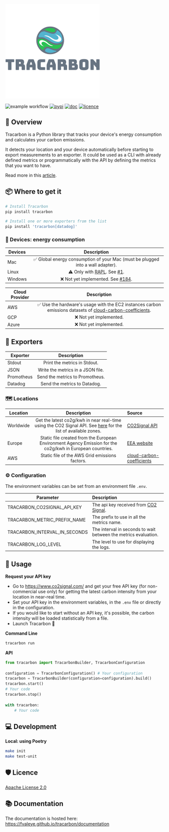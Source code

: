 ![Alt text](logo.png?raw=true "Tracarbon logo")

![example workflow](https://github.com/fvaleye/tracarbon/actions/workflows/build.yml/badge.svg)
[![pypi](https://img.shields.io/pypi/v/tracarbon.svg?style=flat-square)](https://pypi.org/project/tracarbon/)
[![doc](https://img.shields.io/badge/docs-python-blue.svg?style=for-the-badgee)](https://fvaleye.github.io/tracarbon)
[![licence](https://img.shields.io/badge/license-Apache--2.0-green)](https://github.com/fvaleye/tracarbon/blob/main/LICENSE.txt)


## 📌 Overview
Tracarbon is a Python library that tracks your device's energy consumption and calculates your carbon emissions.

It detects your location and your device automatically before starting to export measurements to an exporter. 
It could be used as a CLI with already defined metrics or programmatically with the API by defining the metrics that you want to have.

Read more in this [article](https://medium.com/@florian.valeye/tracarbon-track-your-devices-carbon-footprint-fb051fcc9009).

## 📦 Where to get it

```sh
# Install Tracarbon
pip install tracarbon
```

```sh
# Install one or more exporters from the list
pip install 'tracarbon[datadog]'
```

### 🔌 Devices: energy consumption
| **Devices** |                                                          **Description**                                                          |
|-------------|:---------------------------------------------------------------------------------------------------------------------------------:|
| Mac         |                          ✅ Global energy consumption of your Mac (must be plugged into a wall adapter).                           |
| Linux       | ⚠️ Only with [RAPL](https://web.eece.maine.edu/~vweaver/projects/rapl/). See [#1](https://github.com/fvaleye/tracarbon/issues/1). |
| Windows     |                       ❌ Not yet implemented. See [#184](https://github.com/hubblo-org/scaphandre/pull/184).                       |

| **Cloud Provider** |                                                                                                  **Description**                                                                                                  |
|--------------------|:-----------------------------------------------------------------------------------------------------------------------------------------------------------------------------------------------------------------:|
| AWS                | ✅ Use the hardware's usage with the EC2 instances carbon emissions datasets of [cloud-carbon-coefficients](https://github.com/cloud-carbon-footprint/cloud-carbon-coefficients/blob/main/data/aws-instances.csv). |
| GCP                |                                                                                              ❌ Not yet implemented.                                                                                               |
| Azure              |                                                                                              ❌ Not yet implemented.                                                                                               |


## 📡 Exporters
| **Exporter** |          **Description**          |
|--------------|:---------------------------------:|
| Stdout       |   Print the metrics in Stdout.    |
| JSON         | Write the metrics in a JSON file. |
| Promotheus   |  Send the metrics to Promotheus.  |
| Datadog      |   Send the metrics to Datadog.    |

### 🗺️ Locations
| **Location** |                                                                     **Description**                                                                     | **Source**                                                                                                                                                    |
|--------------|:-------------------------------------------------------------------------------------------------------------------------------------------------------:|:--------------------------------------------------------------------------------------------------------------------------------------------------------------|
| Worldwide    | Get the latest co2g/kwh in near real-time using the CO2 Signal API. See [here](http://api.electricitymap.org/v3/zones) for the list of available zones. | [CO2Signal API](https://www.co2signal.com)                                                                                                                    |
| Europe       |                        Static file created from the European Environment Agency Emission for the co2g/kwh in European countries.                        | [EEA website](https://www.eea.europa.eu/data-and-maps/daviz/co2-emission-intensity-9#tab-googlechartid_googlechartid_googlechartid_googlechartid_chart_11111) |
| AWS          |                                                     Static file of the AWS Grid emissions factors.                                                      | [cloud-carbon-coefficients](https://github.com/cloud-carbon-footprint/cloud-carbon-coefficients/blob/main/data/grid-emissions-factors-aws.csv)                |

### ⚙️ Configuration
The environment variables can be set from an environment file `.env`.

| **Parameter**                 | **Description**                                                                |
|-------------------------------|:-------------------------------------------------------------------------------|
| TRACARBON_CO2SIGNAL_API_KEY   | The api key received from [CO2 Signal](https://www.co2signal.com).             |
| TRACARBON_METRIC_PREFIX_NAME  | The prefix to use in all the metrics name.                                     |
| TRACARBON_INTERVAL_IN_SECONDS | The interval in seconds to wait between the metrics evaluation.                |
| TRACARBON_LOG_LEVEL           | The level to use for displaying the logs.                                      |

## 🔎 Usage

**Request your API key**
- Go to https://www.co2signal.com/ and get your free API key (for non-commercial use only) for getting the latest carbon intensity from your location in near-real time.
- Set your API key in the environment variables, in the `.env` file or directly in the configuration.
- If you would like to start without an API key, it's possible, the carbon intensity will be loaded statistically from a file.
- Launch Tracarbon 🚀

**Command Line**
```sh
tracarbon run
```

**API**
```python
from tracarbon import TracarbonBuilder, TracarbonConfiguration

configuration = TracarbonConfiguration() # Your configuration
tracarbon = TracarbonBuilder(configuration=configuration).build()
tracarbon.start()
# Your code
tracarbon.stop()

with tracarbon:
    # Your code
```

## 💻 Development

**Local: using Poetry**
```sh
make init
make test-unit
```

## 🛡️ Licence
[Apache License 2.0](https://raw.githubusercontent.com/fvaleye/tracarbon/main/LICENSE.txt)

## 📚 Documentation
The documentation is hosted here: https://fvaleye.github.io/tracarbon/documentation
